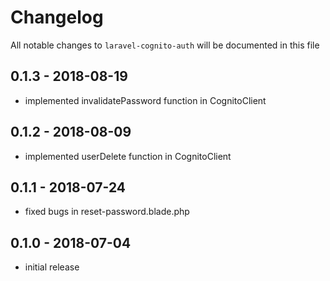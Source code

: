 # Changelog

All notable changes to `laravel-cognito-auth` will be documented in this file

## 0.1.3 - 2018-08-19

- implemented invalidatePassword function in CognitoClient

## 0.1.2 - 2018-08-09

- implemented userDelete function in CognitoClient

## 0.1.1 - 2018-07-24

- fixed bugs in reset-password.blade.php

## 0.1.0 - 2018-07-04

- initial release
